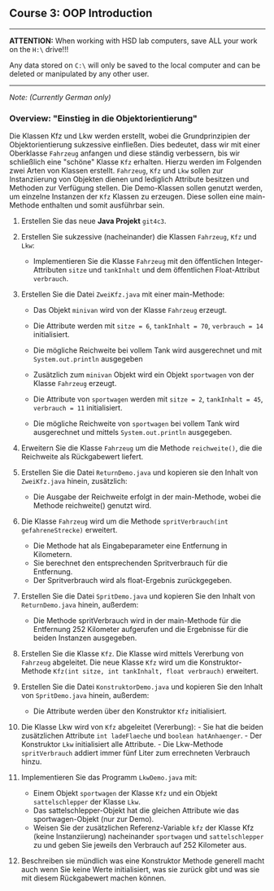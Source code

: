 ## Course 3: OOP Introduction
______

**ATTENTION:** When working with HSD lab computers, save ALL your work on the `H:\` drive!!!

Any data stored on `C:\` will only be saved to the local computer and can be deleted or manipulated by any other user. 
______


*Note: (Currently German only)*

### Overview: "Einstieg in die Objektorientierung"
Die Klassen Kfz und Lkw werden erstellt, wobei die
Grundprinzipien der Objektorientierung sukzessive einfließen. Dies bedeutet, dass wir mit
einer  Oberklasse `Fahrzeug` anfangen und diese ständig verbessern, bis wir schließlich
eine "schöne" Klasse `Kfz` erhalten.
Hierzu werden im Folgenden zwei Arten von Klassen erstellt. `Fahrzeug`, `Kfz` und `Lkw` sollen zur
Instanziierung von Objekten dienen und lediglich Attribute besitzen und Methoden zur
Verfügung stellen.
Die Demo-Klassen sollen genutzt werden, um einzelne Instanzen der `Kfz` Klassen zu
erzeugen. Diese sollen eine main-Methode enthalten und somit ausführbar sein.

1. Erstellen Sie das neue **Java Projekt** `git4c3`.

2. Erstellen Sie sukzessive (nacheinander) die Klassen `Fahrzeug`, `Kfz` und `Lkw`:
   - Implementieren Sie die Klasse `Fahrzeug` mit den öffentlichen Integer-Attributen
   `sitze` und `tankInhalt` und dem öffentlichen Float-Attribut `verbrauch`.   
   
3. Erstellen Sie die Datei `ZweiKfz.java` mit einer main-Methode:
   - Das Objekt `minivan` wird von der Klasse `Fahrzeug` erzeugt.
   - Die Attribute werden mit `sitze = 6`, `tankInhalt = 70`, `verbrauch = 14` initialisiert.
   - Die mögliche Reichweite bei vollem Tank wird ausgerechnet und mit
   `System.out.println` ausgegeben

   - Zusätzlich zum `minivan` Objekt wird ein Objekt `sportwagen` von der Klasse `Fahrzeug` erzeugt.
   - Die Attribute von `sportwagen` werden mit `sitze = 2`, `tankInhalt = 45`, `verbrauch = 11` initialisiert.
   - Die mögliche Reichweite von `sportwagen` bei vollem Tank wird ausgerechnet und mittels `System.out.println` ausgegeben.

4. Erweitern Sie die Klasse `Fahrzeug` um die Methode `reichweite()`, die die Reichweite als Rückgabewert liefert.

5. Erstellen Sie die Datei `ReturnDemo.java` und kopieren sie den Inhalt von `ZweiKfz.java` hinein, zusätzlich:
   - Die Ausgabe der Reichweite erfolgt in der main-Methode, wobei die Methode
   reichweite() genutzt wird.

6. Die Klasse `Fahrzeug` wird um die Methode `spritVerbrauch(int gefahreneStrecke)` erweitert.
   - Die Methode hat als Eingabeparameter eine Entfernung in Kilometern.
   - Sie berechnet den entsprechenden Spritverbrauch für die Entfernung.
   - Der Spritverbrauch wird als float-Ergebnis zurückgegeben.

7. Erstellen Sie die Datei `SpritDemo.java` und kopieren Sie den Inhalt von `ReturnDemo.java` hinein, außerdem:
   - Die Methode spritVerbrauch wird in der main-Methode für die Entfernung 252 Kilometer aufgerufen und die Ergebnisse für die beiden Instanzen ausgegeben.

8.  Erstellen Sie die Klasse `Kfz`. Die Klasse wird mittels Vererbung von `Fahrzeug` abgeleitet. Die neue Klasse `Kfz` wird um die Konstruktor-Methode `Kfz(int sitze, int tankInhalt, float verbrauch)` erweitert. 

9. Erstellen Sie die Datei `KonstruktorDemo.java` und kopieren Sie den Inhalt von `SpritDemo.java` hinein, außerdem:
    - Die Attribute werden über den Konstruktor `Kfz` initialisiert.

10.  Die Klasse Lkw wird von `Kfz` abgeleitet (Vererbung):
    - Sie hat die beiden zusätzlichen Attribute `int ladeFlaeche` und `boolean hatAnhaenger`.
    - Der Konstruktor `Lkw` initialisiert alle Attribute.
    - Die Lkw-Methode `spritVerbrauch` addiert immer fünf Liter zum errechneten Verbrauch hinzu.

11. Implementieren Sie das Programm `LkwDemo.java` mit:
    - Einem Objekt `sportwagen` der Klasse `Kfz` und ein Objekt `sattelschlepper` der Klasse
    `Lkw`.
    - Das sattelschlepper-Objekt hat die gleichen Attribute wie das sportwagen-Objekt (nur
    zur Demo).
    - Weisen Sie der zusätzlichen Referenz-Variable `kfz` der Klasse Kfz (keine Instanziierung)
    nacheinander `sportwagen` und `sattelschlepper` zu und geben Sie jeweils den Verbrauch auf 252 Kilometer aus.

12. Beschreiben sie mündlich was eine Konstruktor Methode generell macht auch wenn Sie keine Werte initialisiert, was sie zurück gibt und was sie mit diesem Rückgabewert machen können.
